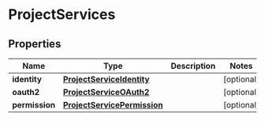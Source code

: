 
# ProjectServices

## Properties
| Name | Type | Description | Notes |
| ------------ | ------------- | ------------- | ------------- |
| **identity** | [**ProjectServiceIdentity**](ProjectServiceIdentity.md) |  |  [optional] |
| **oauth2** | [**ProjectServiceOAuth2**](ProjectServiceOAuth2.md) |  |  [optional] |
| **permission** | [**ProjectServicePermission**](ProjectServicePermission.md) |  |  [optional] |



